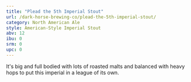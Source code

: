 ```yaml
---
title: "Plead the 5th Imperial Stout"
url: /dark-horse-brewing-co/plead-the-5th-imperial-stout/
category: North American Ale
style: American-Style Imperial Stout
abv: 12
ibu: 0
srm: 0
upc: 0
---
```

It's big and full bodied with lots of roasted malts and balanced with heavy hops to put this imperial in a league of its own.
